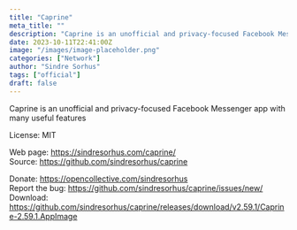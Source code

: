 ```yaml
---
title: "Caprine"
meta_title: ""
description: "Caprine is an unofficial and privacy-focused Facebook Messenger app with many useful features"
date: 2023-10-11T22:41:00Z
image: "/images/image-placeholder.png"
categories: ["Network"]
author: "Sindre Sorhus"
tags: ["official"]
draft: false
---
```


Caprine is an unofficial and privacy-focused Facebook Messenger app with many useful features

License: MIT

Web page: https://sindresorhus.com/caprine/  
Source: https://github.com/sindresorhus/caprine

Donate: https://opencollective.com/sindresorhus  
Report the bug: https://github.com/sindresorhus/caprine/issues/new/  
Download: https://github.com/sindresorhus/caprine/releases/download/v2.59.1/Caprine-2.59.1.AppImage
